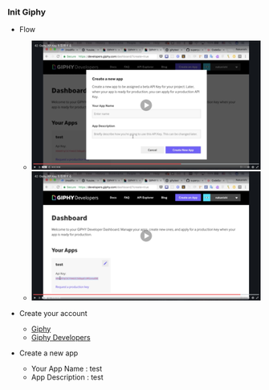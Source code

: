 ### Init Giphy
* Flow
  * ![Image](../src/giphy01/src/images/init001.png)
  * ![Image](../src/giphy01/src/images/init002.png)
* Create your account
  * [Giphy](https://giphy.com/join)
  * [Giphy Developers](https://developers.giphy.com/dashboard/)

* Create a new app
  * Your App Name   : test
  * App Description : test